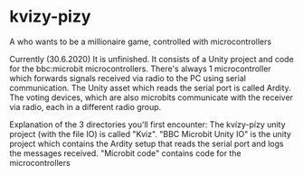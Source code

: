 # kvizy-pizy
A who wants to be a millionaire game, controlled with microcontrollers

Currently (30.6.2020) It is unfinished.
It consists of a Unity project and code for the bbc:microbit microcontrollers. There's always 1 microcontroller which forwards signals received via radio to the PC using serial communication. The Unity asset which reads the serial port is called Ardity. The voting devices, which are also microbits communicate with the receiver via radio, each in a different radio group. 

Explanation of the 3 directories you'll first encounter:
The kvízy-pízy unity project (with the file IO) is called "Kviz". "BBC Microbit Unity IO" is the unity project which contains the Ardity setup that reads the serial port and logs the messages received. "Microbit code" contains code for the microcontrollers
